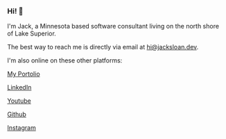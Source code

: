 ### Hi! 👋 
I'm Jack, a Minnesota based software consultant living on the north shore of Lake Superior.

The best way to reach me is directly via email at <hi@jacksloan.dev>.

I'm also online on these other platforms:

[My Portolio](https://jacksloan.dev)

[LinkedIn](https://www.linkedin.com/in/jack-sloan/)

[Youtube](https://www.youtube.com/user/jbsloan1/featured)

[Github](https://github.com/jacksloan)

[Instagram](https://www.instagram.com/jaack.sloan/)
